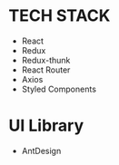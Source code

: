 # TECH STACK
- React
- Redux
- Redux-thunk
- React Router
- Axios
- Styled Components

# UI Library 
- AntDesign
